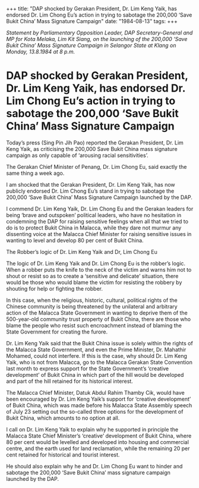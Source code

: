 +++ 
title: "DAP shocked by Gerakan President, Dr. Lim Keng Yaik, has endorsed Dr. Lim Chong Eu’s action in trying to sabotage the 200,000 ‘Save Bukit China’ Mass Signature Campaign"
date: "1984-08-13"
tags:
+++

_Statement by Parliamentary Opposition Leader, DAP Secretary-General and MP for Kota Melaka, Lim Kit Siang, on the launching of the 200,000 ‘Save Bukit China’ Mass Signature Campaign in Selangor State at Klang on Monday, 13.8.1984 at 8 p.m._

# DAP shocked by Gerakan President, Dr. Lim Keng Yaik, has endorsed Dr. Lim Chong Eu’s action in trying to sabotage the 200,000 ‘Save Bukit China’ Mass Signature Campaign

Today’s press (Sing Pin Jih Pao) reported the Gerakan President, Dr. Lim Keng Yaik, as criticising the 200,000 Save Bukit China mass signature campaign as only capable of ‘arousing racial sensitivities’. </u>

The Gerakan Chief Minister of Penang, Dr. Lim Chong Eu, said exactly the same thing a week ago.

I am shocked that the Gerakan President, Dr. Lim Keng Yaik, has now publicly endorsed Dr. Lim Chong Eu’s stand in trying to sabotage the 200,000 ‘Save Bukit China’ Mass Signature Campaign launched by the DAP.

I commend Dr. Lim Keng Yaik, Dr. Lim Chong Eu and the Gerakan leaders for being ‘brave and outspoken’ political leaders, who have no hesitation in condemning the DAP for raising sensitive feelings when all that we tried to do is to protect Bukit China in Malacca, while they dare not murmur any dissenting voice at the Malacca Chief Minister for raising sensitive issues in wanting to level and develop 80 per cent of Bukit China.


The Robber’s logic of Dr. Lim Keng Yaik and Dr, Lim Chong Eu

The logic of Dr. Lim Keng Yaik and Dr. Lim Chong Eu is the robber’s logic. When a robber puts the knife to the neck of the victim and warns him not to shout or resist so as to create a ‘sensitive and delicate’ situation, there would be those who would blame the victim for resisting the robbery by shouting for help or fighting the robber.

In this case, when the religious, historic, cultural, political rights of the Chinese community is being threatened by the unilateral and arbitrary action of the Malacca State Government in wanting to deprive them of the 500-year-old community trust property of Bukit China, there are those who blame the people who resist such encroachment instead of blaming the State Government for creating the furore.

Dr. Lim Keng Yaik said that the Bukit China issue is solely within the rights of the Malacca State Government, and even the Prime Minister, Dr. Mahathir Mohamed, could not interfere. If this is the case, why should Dr. Lim Keng Yaik, who is not from Malacca, go to the Malacca Gerakan State Convention last month to express support for the State Government’s ‘creative development’ of Bukit China in which part of the hill would be developed and part of the hill retained for its historical interest.

The Malacca Chief Minister, Datuk Abdul Rahim Thamby Cik, would have been encouraged by Dr. Lim Keng Yaik’s support for ‘creative development’ of Bukit China, which was made before his Malacca State Assembly speech of July 23 setting out the so-called three options for the development of Bukit China, which amounts to no option at all.

I call on Dr. Lim Keng Yaik to explain why he supported in principle the Malacca State Chief Minister’s ‘creative’ development of Bukit China, where 80 per cent would be levelled and developed into housing and commercial centre, and the earth used for land reclamation, while the remaining 20 per cent retained for historical and tourist interest.

He should also explain why he and Dr. Lim Chong Eu want to hinder and sabotage the 200,000 ‘Save Bukit China’ mass signature campaign launched by the DAP.
 
